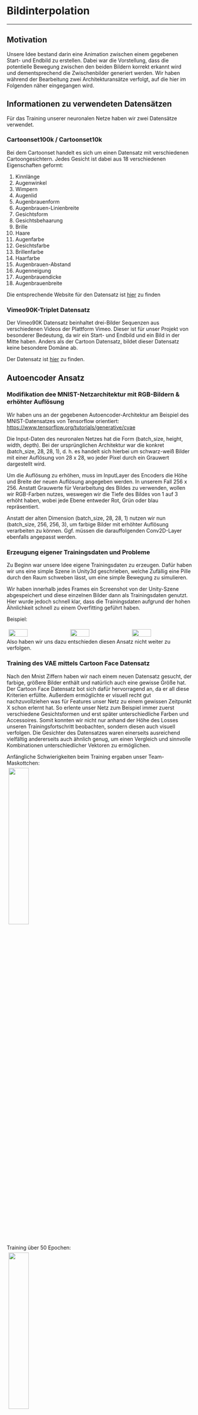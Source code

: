 # Bildinterpolation

---

## Motivation

Unsere Idee bestand darin eine Animation zwischen einem gegebenen Start- und Endbild zu erstellen. Dabei war die Vorstellung, dass die potentielle Bewegung zwischen den beiden Bildern korrekt erkannt wird und dementsprechend die Zwischenbilder generiert werden.
Wir haben während der Bearbeitung zwei Architekturansätze verfolgt, auf die hier im Folgenden näher eingegangen wird.

## Informationen zu verwendeten Datensätzen

Für das Training unserer neuronalen Netze haben wir zwei Datensätze verwendet.

### Cartoonset100k / Cartoonset10k

Bei dem Cartoonset handelt es sich um einen Datensatz mit verschiedenen Cartoongesichtern.
Jedes Gesicht ist dabei aus 18 verschiedenen Eigenschaften geformt: </br>

1. Kinnlänge
2. Augenwinkel
3. Wimpern
4. Augenlid
5. Augenbrauenform
6. Augenbrauen-Linienbreite
7. Gesichtsform
8. Gesichtsbehaarung
9. Brille
10. Haare
11. Augenfarbe
12. Gesichtsfarbe
13. Brillenfarbe
14. Haarfarbe
15. Augenbrauen-Abstand
16. Augenneigung
17. Augenbrauendicke
18. Augenbrauenbreite

Die entsprechende Website für den Datensatz ist <a href="https://google.github.io/cartoonset/download.html"> hier</a> zu finden

### Vimeo90K-Triplet Datensatz

Der Vimeo90K Datensatz beinhaltet drei-Bilder Sequenzen aus verschiedenen Videos der Plattform Vimeo.
Dieser ist für unser Projekt von besonderer Bedeutung, da wir ein Start- und Endbild und ein Bild in der Mitte haben.
Anders als der Cartoon Datensatz, bildet dieser Datensatz keine besondere Domäne ab.

Der Datensatz ist <a href="http://toflow.csail.mit.edu/">hier</a> zu finden.

## Autoencoder Ansatz

### Modifikation dee MNIST-Netzarchitektur mit RGB-Bildern & erhöhter Auflösung

Wir haben uns an der gegebenen Autoencoder-Architektur am Beispiel des MNIST-Datensatzes von Tensorflow orientiert:
https://www.tensorflow.org/tutorials/generative/cvae

Die Input-Daten des neuronalen Netzes hat die Form (batch_size, height, width, depth).
Bei der ursprünglichen Architektur war die konkret (batch_size, 28, 28, 1),
d. h. es handelt sich hierbei um schwarz-weiß Bilder mit einer Auflösung von 28 x 28, wo jeder Pixel durch ein Grauwert dargestellt wird.

Um die Auflösung zu erhöhen, muss im InputLayer des Encoders die Höhe und Breite der neuen Auflösung angegeben werden. In unserem Fall 256 x 256.
Anstatt Grauwerte für Verarbeitung des Bildes zu verwenden, wollen wir RGB-Farben nutzes,
weswegen wir die Tiefe des Bildes von 1 auf 3 erhöht haben, wobei jede Ebene entweder Rot, Grün oder blau repräsentiert.

Anstatt der alten Dimension (batch_size, 28, 28, 1) nutzen wir nun (batch_size, 256, 256, 3), um farbige Bilder mit erhöhter Auflösung verarbeiten zu können.
Ggf. müssen die darauffolgenden Conv2D-Layer ebenfalls angepasst werden.

### Erzeugung eigener Trainingsdaten und Probleme

Zu Beginn war unsere Idee eigene Trainingsdaten zu erzeugen. Dafür haben wir uns eine simple Szene in Unity3d geschrieben, welche Zufällig eine Pille durch den Raum schweben lässt, um eine simple Bewegung zu simulieren.

Wir haben innerhalb jedes Frames ein Screenshot von der Unity-Szene abgespeichert und diese einzelnen Bilder dann als Trainingsdaten genutzt.
Hier wurde jedoch schnell klar, dass die Trainingsdaten aufgrund der hohen Ähnlichkeit schnell zu einem Overfitting geführt haben.

Beispiel:

<div style="display:flex;flex-direction:row" width=80%>
    <img src="./assets/example1.png" style="padding:1%" width="33%">
    <img src="./assets/example2.png" style="padding:1%" width="33%">
    <img src="./assets/example3.png"style="padding:1%" width="33%">
</div>
Also haben wir uns dazu entschieden diesen Ansatz nicht weiter zu verfolgen.

### Training des VAE mittels Cartoon Face Datensatz 

Nach den Mnist Ziffern haben wir nach einem neuen Datensatz gesucht, der farbige, größere Bilder enthält und natürlich auch eine gewisse Größe hat. Der Cartoon Face Datensatz bot sich dafür hervorragend an, da er all diese Kriterien erfüllte. Außerdem ermöglichte er visuell recht gut nachzuvollziehen was für Features unser Netz zu einem gewissen Zeitpunkt X schon erlernt hat. So erlente unser Netz zum Beispiel immer zuerst verschiedene Gesichtsformen und erst später unterschiedliche Farben und Accessoires. Somit konnten wir nicht nur anhand der Höhe des Losses unseren Trainingsfortschritt beobachten, sondern diesen auch visuell verfolgen. Die Gesichter des Datensatzes waren einerseits ausreichend vielfältig andererseits auch ähnlich genug, um einen Vergleich und sinnvolle Kombinationen unterschiedlicher Vektoren zu ermöglichen.

Anfängliche Schwierigkeiten beim Training ergaben unser Team-Maskottchen:<br />
<img src="./assets/cvae/creepy-smiley.png" style="padding:1%" width="33%">
<br />Training über 50 Epochen:<br />
<img src="./assets/cvae/50epochs_200latentspace.gif" style="padding:1%" width="33%">
<br />Ausgereifteres Training mit mehr erlernten Farben: <br />
<img src="./assets/cvae/25-generated-faces.png" style="padding:1%" width="33%">

### weitere Experimente mit Modifikation der Latentvektoren

Ein größerer Latentvektor führt in der Praxis schnell zu einer deutlich erhöhten Anzahl an trainierbaren Parametern, somit dauert der Trainingsvorgang einer Epoche länger, jedoch konvergiert das Netz auch schneller und somit gleicht sich das ungefähr aus.
Wählt man jedoch einen übertrieben deutlich zu kleinen, oder großen Latentspacevektor, so gleicht sich das mit der Trainingsdauer nicht mehr aus. Ein viel zu kleiner Latentspacevector ist nur mit sehr genau trainierten Parametern dazu in der Lage auf dem gleichen Detailgrad Informationen zu speichern, wie ein größerer Latentspacevektor. Genauso kann ein sehr großer Latentspacevektor zwar viele Informationen halten, kann aber zu Overfitting führen und auf einmal Informationen enthalten, die zu fehlern führen. Außerdem dauert das Training dann wirklich sehr lang.

Größen-Range bei der sich die Trainingsdauer ungefähr ausglich: 50-200 Dimensionen

### weitere Experimente mit Modifikation der Architektur

Bei der Architektur ergaben die Tests sehr ähnliche Ergebnisse wie die der Latentspacevektoren. Ein komplexeres Netz trainiert zwar pro Epoche langsamer, konvergiert aber schneller. Und genau umgekehrt bei weniger komplexen Netzen. Macht auch Sinn, da hier im Grunde auch nichts anderes passiert, genau wie bei Veränderungen der Größe der Latentspacevektoren, als die Anzahl der trainierbaren Parametern zu verändern. So lange hier nichts grundlegends an der Architektur verändert wird, lohnt sich eine Modifikation nicht.

<b>Beispiel Architektur unseres CVAEs</b>

```python
class CVAE(tf.keras.Model):
  """Convolutional variational autoencoder."""

  def __init__(self, LATENT_DIM_SIZE):
    super(CVAE, self).__init__()
    self.LATENT_DIM_SIZE = LATENT_DIM_SIZE
    self.encoder = tf.keras.Sequential(
        [
            tf.keras.layers.InputLayer(input_shape=(256, 256, 3)),
            tf.keras.layers.Conv2D(
                filters=32, kernel_size=3, strides=(2, 2), activation='lrelu'),
            tf.keras.layers.BatchNormalization(name='bn_1'),
            tf.keras.layers.Conv2D(
                filters=64, kernel_size=3, strides=(2, 2), activation='lrelu'),
            tf.keras.layers.BatchNormalization(name='bn_2'),
            tf.keras.layers.Conv2D(
                filters=64, kernel_size=3, strides=(2, 2), activation='lrelu'),
            tf.keras.layers.BatchNormalization(name='bn_3'),
            tf.keras.layers.Flatten(),
            # No activation
            tf.keras.layers.Dense(LATENT_DIM_SIZE + LATENT_DIM_SIZE),
        ]
    )

    self.decoder = tf.keras.Sequential(
        [
            tf.keras.layers.InputLayer(input_shape=(LATENT_DIM_SIZE,)),
            tf.keras.layers.Dense(units=8*8*64, activation=tf.nn.relu),
            tf.keras.layers.Reshape(target_shape=(8, 8, 64)),
            tf.keras.layers.Conv2DTranspose(
                filters=64, kernel_size=3, strides=2, padding='same',
                activation='lrelu'),
            tf.keras.layers.BatchNormalization(name='bn_4'),
            tf.keras.layers.Conv2DTranspose(
                filters=32, kernel_size=3, strides=2, padding='same',
                activation='lrelu'),
            tf.keras.layers.BatchNormalization(name='bn_5'),
            tf.keras.layers.Conv2DTranspose(
                filters=32, kernel_size=3, strides=2, padding='same',
                activation='lrelu'),
            tf.keras.layers.BatchNormalization(name='bn_6'),
            tf.keras.layers.Conv2DTranspose(
                filters=32, kernel_size=3, strides=2, padding='same',
                activation='lrelu'),
            tf.keras.layers.BatchNormalization(name='bn_7'),
            # No activation
            tf.keras.layers.Conv2DTranspose(
                filters=3, kernel_size=3, strides=2, padding='same', activation='sigmoid'),
        ]
    )
```

### Gewichtung der Latentspace Vektoren

Eine Gewichtung der Latentspacevektoren war tatsächlich möglich. So konnten wir uns zwei verschiedene Vektoren, von zwei verschiedenen Cartoon Faces, schnappen sie unterschiedliche Gewichten und dann addieren. Das generierte Bild aus diesem neuen Vektor entsprach sogar ungefähr unseren menschlichen Vorstellungen. Nahm man zum Beispiel das Bild eines Cartoon Faces mit blonden Haaren und das eines mit schwarzen, und kombinierte diese beiden Vektoren nun mit jeweils 50% Gewichtung, kam nicht eine Farbe die genau zwischen den beiden Haarfarben liegt heraus, sondern das dunklerere Haar dominierte.

### Training VAE auf Triplet 90kViemo-Datensatz

Wir haben das Netz auf einer Teilmenge des Vimeo90k-Datensatzes für 150 Epoche trainieren lassen, wobei ein Latent Space von 200 gewählt wurde.
Trotz des hohen Latent Spaces waren die reproduzierten Bilder des Autoencoders leider sehr verschwommen und undeutlich:

<img src="./assets/autoencoder_vimeo90k.png" alt="Vimeo90k-Autoencoder" width="300"/>
<br>
Oben das Input-Bild, unten das erzeugte Bild des Decoders
<br>

Unsere Vermutung ist, dass das Vimeo90k-Datensatz sehr vielfältige Bilder in verschiedenen Motiven hat im Gegensatz zum MNIST- & CartoonFace-Datensatz und dadurch die Reproduktion der Bilder schwierig ist.

### Ergebnisse

Normalverteilung über dem Latentspacevektor:
<img src="./assets/20times20.jpg" alt="20x20 Normalverteilung" width=80%>

## CNN Ansatz

### Verwendete Architektur

Wir entschieden uns zur Implementierung des Netzes, das im Paper [Learning Image Matching by Simply Watching Video](https://arxiv.org/pdf/1603.06041.pdf) vorgestellt wird:

<img src="./assets/cnn/mind_architecture.png" alt="Mind-Architektur" width="300"/>

Dieses Modell trägt den Namen "Mind" und ist nach unserer Recherche die erste Netz-Architektur die für Video-Interpolation genutzt wurde. Wir entschieden uns für diese Architektur da sie deutlich leicher nachvollziehen ist, als bestehende state-of-the-art Architekturen. Desweiteren wurde zum Training dieser Architektur ebenfalls der Vimeo-90k-Datensatz verwendet.

Hierfür war keine Referenzimplementierung aufzufinden. Unsere Implementierung des Modells in Keras sieht folgendermaßen aus:

```python
def model():
    Input_1 = tf.keras.layers.Input(shape=(image_width, image_height, 6), name="Input_1")

    # Block 1
    Conv1_1 = tf.keras.layers.Conv2D(filters=96, kernel_size=3, strides=(1, 1), padding="same", name="conv1_1")(Input_1)
    lrelu1_1 = tf.keras.layers.LeakyReLU()(Conv1_1)
    Conv1_2 =  tf.keras.layers.Conv2D(filters=96, kernel_size=3, strides=(1, 1), padding="same", name="conv1_2")(lrelu1_1)
    lrelu1_2 = tf.keras.layers.LeakyReLU()(Conv1_2)
    Conv1_3 = tf.keras.layers.Conv2D(filters=96, kernel_size=3, strides=(1, 1), padding="same", name="conv1_3")(lrelu1_2)
    lrelu1_3 = tf.keras.layers.LeakyReLU()(Conv1_3)
    Pool1 = tf.keras.layers.MaxPooling2D(name="MaxPooling2D_1")(lrelu1_3)

    # Block 2
    Conv2_1 = tf.keras.layers.Conv2D(filters=96, kernel_size=3, strides=(1, 1), padding="same", name="conv2_1")(Pool1)
    lrelu2_1 = tf.keras.layers.LeakyReLU()(Conv2_1)
    Conv2_2 =  tf.keras.layers.Conv2D(filters=96, kernel_size=3, strides=(1, 1), padding="same", name="conv2_2")(lrelu2_1)
    lrelu2_2 = tf.keras.layers.LeakyReLU()(Conv2_2)
    Conv2_3 = tf.keras.layers.Conv2D(filters=96, kernel_size=3, strides=(1, 1), padding="same", name="conv2_3")(lrelu2_2)
    lrelu2_3 = tf.keras.layers.LeakyReLU()(Conv2_3)
    Pool2 = tf.keras.layers.MaxPooling2D(name="MaxPooling2D_2")(lrelu2_3)

    #Block 3
    Conv3_1 = tf.keras.layers.Conv2D(filters=128, kernel_size=3, strides=(1, 1), padding="same", name="conv3_1")(Pool2)
    lrelu3_1 = tf.keras.layers.LeakyReLU()(Conv3_1)
    Conv3_2 =  tf.keras.layers.Conv2D(filters=128, kernel_size=3, strides=(1, 1), padding="same", name="conv3_2")(lrelu3_1)
    lrelu3_2 = tf.keras.layers.LeakyReLU()(Conv3_2)
    Conv3_3 = tf.keras.layers.Conv2D(filters=128, kernel_size=3, strides=(1, 1), padding="same", name="conv3_3")(lrelu3_2)
    lrelu3_3 = tf.keras.layers.LeakyReLU()(Conv3_3)
    Pool3 = tf.keras.layers.MaxPooling2D(name="MaxPooling2D_3")(lrelu3_3)

    #Block 4
    Conv4_1 = tf.keras.layers.Conv2D(filters=128, kernel_size=3, strides=(1, 1), padding="same", name="conv4_1")(Pool3)
    lrelu4_1 = tf.keras.layers.LeakyReLU()(Conv4_1)
    Conv4_2 =  tf.keras.layers.Conv2D(filters=128, kernel_size=3, strides=(1, 1), padding="same", name="conv4_2")(lrelu4_1)
    lrelu4_2 = tf.keras.layers.LeakyReLU()(Conv4_2)
    Conv4_3 = tf.keras.layers.Conv2D(filters=128, kernel_size=3, strides=(1, 1), padding="same", name="conv4_3")(lrelu4_2)
    lrelu4_3 = tf.keras.layers.LeakyReLU()(Conv4_3)
    Pool4 = tf.keras.layers.MaxPooling2D(name="MaxPooling2D_4")(lrelu4_3)

    #Block 5
    Conv5_1 = tf.keras.layers.Conv2D(filters=128, kernel_size=3, strides=(1, 1), padding="same", name="conv5_1")(Pool4)
    lrelu5_1 = tf.keras.layers.LeakyReLU()(Conv5_1)
    Conv5_2 =  tf.keras.layers.Conv2D(filters=128, kernel_size=3, strides=(1, 1), padding="same", name="conv5_2")(lrelu5_1)
    lrelu5_2 = tf.keras.layers.LeakyReLU()(Conv5_2)
    Conv5_3 = tf.keras.layers.Conv2D(filters=128, kernel_size=3, strides=(1, 1), padding="same", name="conv5_3")(lrelu5_2)
    lrelu5_3 = tf.keras.layers.LeakyReLU()(Conv5_3)
    Pool5 = tf.keras.layers.MaxPooling2D(name="MaxPooling2D_5")(lrelu5_3)

    # DConv Block no.5
    DConv5_1 = tf.keras.layers.Conv2DTranspose(filters=128, kernel_size=4 ,padding="same", strides=(2,2), name="DConv5_1")(Pool5)
    dconv_lrelu_5_1 = tf.keras.layers.LeakyReLU()(DConv5_1)
    DConv5_2 = tf.keras.layers.Conv2D(filters=128, kernel_size=3, strides=(1, 1),padding="same", name="DConv5_2")(dconv_lrelu_5_1)
    dconv_lrelu_5_2 = tf.keras.layers.LeakyReLU()(DConv5_2)
    DConv5_3 = tf.keras.layers.Conv2D(filters=128, kernel_size=3, strides=(1, 1),padding="same", name="DConv5_3")(dconv_lrelu_5_2)
    dconv_lrelu_5_3 = tf.keras.layers.LeakyReLU()(DConv5_3)

    # Merge for DConv Block 4
    merge_4_4 = tf.keras.layers.Concatenate()([Pool4 , dconv_lrelu_5_3])
    # DConv Block no.4
    DConv4_1 = tf.keras.layers.Conv2DTranspose(filters=128, kernel_size=4 ,padding="same", strides=(2,2), name="DConv4_1")(merge_4_4)
    dconv_lrelu_4_1 = tf.keras.layers.LeakyReLU()(DConv4_1)
    DConv4_2 = tf.keras.layers.Conv2D(filters=128, kernel_size=3, strides=(1, 1),padding="same", name="DConv4_2")(dconv_lrelu_4_1)
    dconv_lrelu_4_2 = tf.keras.layers.LeakyReLU()(DConv4_2)
    DConv4_3 = tf.keras.layers.Conv2D(filters=128, kernel_size=3, strides=(1, 1),padding="same", name="DConv4_3")(dconv_lrelu_4_2)
    dconv_lrelu_4_3 = tf.keras.layers.LeakyReLU()(DConv4_3)

    # Merge for DConv Block 3
    merge_3_3 = tf.keras.layers.Concatenate()([Pool3, dconv_lrelu_4_3])
    # DConv Block no.3
    DConv3_1 = tf.keras.layers.Conv2DTranspose(filters=128, kernel_size=4 ,padding="same", strides=(2,2), name="DConv3_1")(merge_3_3)
    dconv_lrelu_3_1 = tf.keras.layers.LeakyReLU()(DConv3_1)
    DConv3_2 = tf.keras.layers.Conv2D(filters=128, kernel_size=3, strides=(1, 1),padding="same", name="DConv3_2")(dconv_lrelu_3_1)
    dconv_lrelu_3_2 = tf.keras.layers.LeakyReLU()(DConv3_2)
    DConv3_3 = tf.keras.layers.Conv2D(filters=128, kernel_size=3, strides=(1, 1),padding="same", name="DConv3_3")(dconv_lrelu_3_2)
    dconv_lrelu_3_3 = tf.keras.layers.LeakyReLU()(DConv3_3)

    # Merge for DConv Block 2
    merge_2_2 = tf.keras.layers.Concatenate()([Pool2, dconv_lrelu_3_3])
    # DConv Block no.2
    DConv2_1 = tf.keras.layers.Conv2DTranspose(filters=96, kernel_size=4 ,padding="same", strides=(2,2), name="DConv2_1")(merge_2_2)
    dconv_lrelu_2_1 = tf.keras.layers.LeakyReLU()(DConv2_1)
    DConv2_2 = tf.keras.layers.Conv2D(filters=96, kernel_size=3, strides=(1, 1),padding="same", name="DConv2_2")(dconv_lrelu_2_1)
    dconv_lrelu_2_2 = tf.keras.layers.LeakyReLU()(DConv2_2)
    DConv2_3 = tf.keras.layers.Conv2D(filters=96, kernel_size=3, strides=(1, 1),padding="same", name="DConv2_3")(dconv_lrelu_2_2)
    dconv_lrelu_2_3 = tf.keras.layers.LeakyReLU()(DConv2_3)

    # DConv Block no.1
    DConv1_1 = tf.keras.layers.Conv2DTranspose(filters=96, kernel_size=4 ,padding="same", strides=(2,2), name="DConv1_1")(dconv_lrelu_2_3)
    dconv_lrelu_1_1 = tf.keras.layers.LeakyReLU()(DConv1_1)
    DConv1_2 = tf.keras.layers.Conv2D(filters=96, kernel_size=3, strides=(1, 1),padding="same", name="DConv1_2")(dconv_lrelu_1_1)
    dconv_lrelu_1_2 = tf.keras.layers.LeakyReLU()(DConv1_2)
    DConv1_3 = tf.keras.layers.Conv2D(filters=96, kernel_size=3, strides=(1, 1),padding="same", name="DConv1_3")(dconv_lrelu_1_2)
    dconv_lrelu_1_3 = tf.keras.layers.LeakyReLU()(DConv1_3)

    # OutputLayer
    output = tf.keras.layers.Conv2DTranspose(filters=3, kernel_size=1 ,padding="same", strides=(1,1), name="Output")(dconv_lrelu_1_3)

    model = tf.keras.models.Model([Input_1], [output], name="MIND")
    return model
```

### Preprocessing von Triplet 90kVimeo-Datensatz

Der gesamte Datensatz ist 33 GB groß und ist mit folgender Ordnerhierarchie aufgebaut:

```
vimeo_triplet/
    sequences/
        00001/
            0001/
                im1.png
                im2.png
                im3.png
            0002/
                im1.png
                im2.png
                im3.png
            ...
        00002/
            0001/
                im1.png
                im2.png
                im3.png
            0002/
                im1.png
                im2.png
                im3.png
            ...
        ...
```

Auf der tiefsten Ebene finden wir jeweils eine 3-Bilder-Sequenz in Form von 3 einzelnen Bildern.
Das Netz erwartet als Input das 1. und 3. Bild (im1.png und im3.png) und erzeugt das dazwischenliegende Bild, welches mit dem tatsächlichen 2. Bild (im2.png) der Loss gebildet wird.

Folgende Probleme haben sich gestellt:<br> - Wie wird der Datensatz ohne RAM-Überlauf in das Netz geladen?<br> - Wie setzt man die 3 Bilder jeweils in Kontext beim Laden?<br> - Wie unterscheiden wir Trainings- und Testdaten?<br>

Der Datensatz stellt zwei Textdateien zur Verfügung "tri_trainlist.txt" und "tri_testlist.txt".
In diesen Textdateien wird die Zuordnung in Form Verzeichnispfaden von Trainingsdaten und Testdaten festgehalten.

Mit folgender Funktion lesen wir die Pfade aus und geben ihn in einer List zurück:

```
# return list containing all directories in given file content
def make_dataset(data_path, list_file):
    raw_im_list = open(os.path.join(data_path, list_file)).read().splitlines()
    # the last line is invalid in test set.
    # print("The last sample is : " + raw_im_list[-1])
    raw_im_list = raw_im_list[:-1]
    assert len(raw_im_list) > 0
    random.shuffle(raw_im_list)

    return  raw_im_list
```

Für das Laden der Daten nutzen wir die von Tensorflow gegebene Klasse "Dataset", welches das batchweise Laden der Elemente für uns übernimmt, sodass wir keine Memory-Probleme haben.
Aus der Pfadliste erzeugen wir solch ein Dataset, wo jedes Element zunächst ein Pfad zu einer 3-Bilder-Sequenz ist.

Auf dieses Dataset wird dann eine Parse-Funktion angewendet, die mithilfe des Pfades die drei Bilder lädt, das 1. und 3. Bild übereinander stapelt, sodass wir für den Input die Form
(448, 256, 6) erhalten.
Die einzelnen RGB-Werte werden zwischen 0 und 1 skaliert - also durch 255 dividiert
(im Code `normalization_layer(image)`).

Schlussendlich wird ein Tupel mit der Form (gestapeltes Inputbild, 2. Bild) zurückgegeben.

```
# function to map one directory to the 3 containing images
def _parse_function(folder, scale_rgb=False):
    normalization_layer = tf.keras.layers.experimental.preprocessing.Rescaling(scale= 1./255)
    prefix = './data/vimeo_triplet/sequences/' + folder
    images = []
    for i in range(1, 4):
        img_path = prefix + '/im' + str(i) + '.png'
        image = tf.io.read_file(img_path)
        image = tf.io.decode_png(image, channels=3, dtype=tf.uint8)
        image = normalization_layer(image)
        images.append(image)

    input = tf.concat((images[0], images[2]), axis=2)

    return input, images[1]
```

Die letzendliche Ausführung sieht wiefolgt aus:

```
# train_list: contains all directory names for training
# test_list: contains all directory names for testing
train_list = make_dataset('./data/vimeo_triplet/', 'tri_trainlist.txt')
test_list = make_dataset('./data/vimeo_triplet/', 'tri_testlist.txt')

# convert list to tensor
train_dirs = tf.constant(train_list)
test_dirs = tf.constant(test_list)

# create initial dataset with directory names as elements
train_dataset = tf.data.Dataset.from_tensor_slices((train_dirs))
test_dataset = tf.data.Dataset.from_tensor_slices((test_dirs))

# map each directory name to the 3 containing images
train_dataset = train_dataset.map(_parse_function)
test_dataset = test_dataset.map(_parse_function)

# set batch size
train_dataset = train_dataset.batch(batch_size)
test_dataset = test_dataset.batch(batch_size)
```

Im Training kann dann die Funktion `model.fit()` verwendet werden

### Ergebnisse (Jannik)

1. **CVAE**
2. **C-NN**
   **Genaration des intermediate Frame:** <br>
   <img src="./assets/cnn/comparison_epoch_2_vs_epoch_10/training_epoch_2_0.gif" alt="Mind-Architektur" width="300"/>
   <img src="./assets/cnn/comparison_epoch_2_vs_epoch_10/training_epoch_10_0.gif" alt="Mind-Architektur" width="300"/>

   <img src="./assets/cnn/comparison_epoch_2_vs_epoch_10/training_epoch_2_3.gif" alt="Mind-Architektur" width="300"/>
   <img src="./assets/cnn/comparison_epoch_2_vs_epoch_10/training_epoch_10_3.gif" alt="Mind-Architektur" width="300"/>
   <br>
   Links trainiert mit 2 Epochen, Rechts mit 10 Epochen
   <br>
   <br>

   <img src="./assets/cnn/comparison_epoch_10_vs_epoch_30/training_epoch_10_0.gif" alt="Mind-Architektur" width="300"/>
   <img src="./assets/cnn/comparison_epoch_10_vs_epoch_30/training_epoch_30_0.gif" alt="Mind-Architektur" width="300"/>
   <br>
   <img src="./assets/cnn/comparison_epoch_10_vs_epoch_30/training_epoch_10_1.gif" alt="Mind-Architektur" width="300"/>
   <img src="./assets/cnn/comparison_epoch_10_vs_epoch_30/training_epoch_30_1.gif" alt="Mind-Architektur" width="300"/>
   <br>
   <img src="./assets/cnn/comparison_epoch_10_vs_epoch_30/training_epoch_10_2.gif" alt="Mind-Architektur" width="300"/>
   <img src="./assets/cnn/comparison_epoch_10_vs_epoch_30/training_epoch_30_2.gif" alt="Mind-Architektur" width="300"/>
   <br>
   Links trainiert mit 10 Epochen, Rechts mit 30 Epochen
   <br>
   <br>

   <img src="./assets/cnn/comparison_epoch_10_vs_epoch_30/middle_frame_comparison_0.png" alt="Mind-Architektur" width="300"/>
   <img src="./assets/cnn/comparison_epoch_10_vs_epoch_30/middle_frame_comparison_1.png" alt="Mind-Architektur" width="300"/>
   <img src="./assets/cnn/comparison_epoch_10_vs_epoch_30/middle_frame_comparison_2.png" alt="Mind-Architektur" width="300"/>
   <br>
   Oben mit 10 Epochen, Mitte mit 30 Epochen, Unten das tatsächliche Bild
   <br>
   <br>
   **"Slow-Motion" (Generierte Bilder als Input nutzen):**
   <br><br>

   <img src="./assets/cnn/results/slowmo_30epochs_4iter_15.gif" alt="Mind-Architektur" width="300"/>

   Beispiel eines sehr guten Ergebnisses (30 Epochen Training, 4 Iterationen)

   <img src="./assets/cnn/results/slowmo_30epochs_4iter_0.gif" alt="Mind-Architektur" width="300"/>

   Beispiel eines sehr guten Ergebnisses (30 Epochen Training, 4 Iterationen)

   <img src="./assets/cnn/results/slowmo_30epochs_4iter_9.gif" alt="Mind-Architektur" width="300"/>

   Beispiel eines eher weniger guten Ergebnisses - Starke Artefakte (30 Epochen Training, 4 Iterationen)

   <img src="./assets/cnn/results/slowmo_30epochs_4iter_8.gif" alt="Mind-Architektur" width="300"/>

   Beispiel eines eher weniger guten Ergebnisses - "Warping" an linker Kerze (30 Epochen Training, 4 Iterationen)

   **Größerer Abstand zwischen Input-Bildern:**
   <br><br>

   <img src="./assets/cnn/results/gap1_slowmo_30epochs_1iter_0.gif" alt="Mind-Architektur" width="300"/>

   Beispiel eines eigens extrahierten Videos. Hier die Referenz-Sequenz mit einem Frame Lücke zwischen den beiden Input-Bildern. (30 Epochen Training, 0 Iterationen)

   <img src="./assets/cnn/results/gap_10_slowmo_30epochs_4iter_10.gif" alt="Mind-Architektur" width="300"/>

   Beispiel eines eigens extrahierten Videos. Lücke zwischen Input Bildern: 10 (30 Epochen Training, 4 Iterationen)

   <img src="./assets/cnn/results/gap_20_slowmo_30epochs_4iter_20.gif" alt="Mind-Architektur" width="300"/>

   Beispiel eines eigens extrahierten Videos. Lücke zwischen Input Bildern: 20 (30 Epochen Training, 4 Iterationen)

   <img src="./assets/cnn/results/gap_40_slowmo_30epochs_4iter_40.gif" alt="Mind-Architektur" width="300"/>

   Beispiel eines eigens extrahierten Videos. Lücke zwischen Input Bildern: 40 - Starkes "Warping" (30 Epochen Training, 4 Iterationen)

## Probleme: Artifakte

<img src="./assets/cnn/problems/artifact1.png" alt="Mind-Architektur" width="300"/>
<img src="./assets/cnn/problems/artifact2.png" alt="Mind-Architektur" width="300"/>

## Fazit
Wie schon in den obigen Bildern zu erkenn waren die größten Probleme, die Artifakte im Bild besonders an den sehr hellen & dunklen Stellen. <br>
Um dieses zu beheben werden in Papers wie Dain (https://arxiv.org/abs/1904.00830) Mechanismen eingeführt, zur Erkennung von Tiefe und dem Optical Flow. 
Dies war für uns im Rahmen des Semesterprojektes allerdings zu komplex und zeitintensiv.

Insgesamt sind wir mit den Ergebnissen zufrieden, besonders in der Zeit, die wir zur Verfügung hatten.
